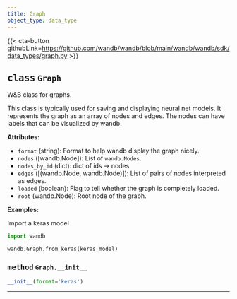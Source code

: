 ```yaml
---
title: Graph
object_type: data_type
---
```


{{< cta-button githubLink=https://github.com/wandb/wandb/blob/main/wandb/wandb/sdk/data_types/graph.py >}}




## <kbd>class</kbd> `Graph`
W&B class for graphs. 

This class is typically used for saving and displaying neural net models. It represents the graph as an array of nodes and edges. The nodes can have labels that can be visualized by wandb. 



**Attributes:**
 
 - `format` (string):  Format to help wandb display the graph nicely. 
 - `nodes` ([wandb.Node]):  List of `wandb.Nodes`. 
 - `nodes_by_id` (dict):  dict of ids -> nodes 
 - `edges` ([(wandb.Node, wandb.Node)]):  List of pairs of nodes interpreted  as edges. 
 - `loaded` (boolean):  Flag to tell whether the graph is completely loaded. 
 - `root` (wandb.Node):  Root node of the graph. 



**Examples:**
 

Import a keras model 

```python
import wandb

wandb.Graph.from_keras(keras_model)
``` 

### <kbd>method</kbd> `Graph.__init__`

```python
__init__(format='keras')
```








---







